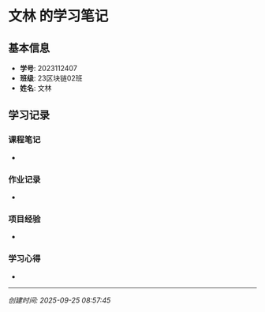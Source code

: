 # 文林 的学习笔记

## 基本信息
- **学号**: 2023112407
- **班级**: 23区块链02班
- **姓名**: 文林

## 学习记录

### 课程笔记
- 

### 作业记录
- 

### 项目经验
- 

### 学习心得
- 

---
*创建时间: 2025-09-25 08:57:45*
